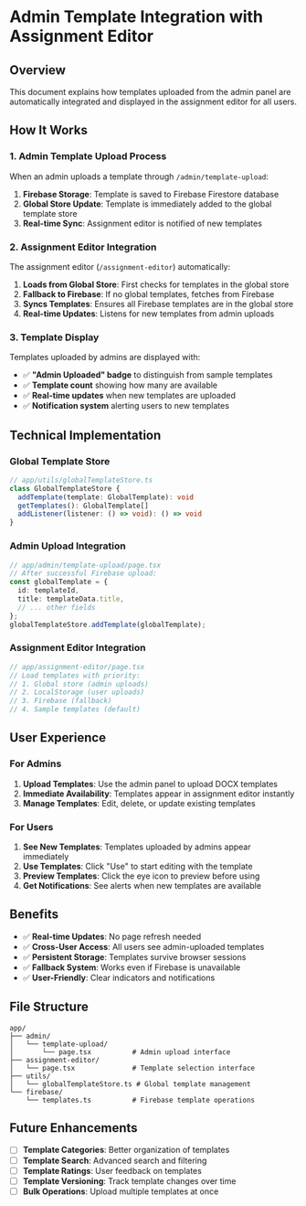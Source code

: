# Admin Template Integration with Assignment Editor

## Overview

This document explains how templates uploaded from the admin panel are automatically integrated and displayed in the assignment editor for all users.

## How It Works

### 1. Admin Template Upload Process

When an admin uploads a template through `/admin/template-upload`:

1. **Firebase Storage**: Template is saved to Firebase Firestore database
2. **Global Store Update**: Template is immediately added to the global template store
3. **Real-time Sync**: Assignment editor is notified of new templates

### 2. Assignment Editor Integration

The assignment editor (`/assignment-editor`) automatically:

1. **Loads from Global Store**: First checks for templates in the global store
2. **Fallback to Firebase**: If no global templates, fetches from Firebase
3. **Syncs Templates**: Ensures all Firebase templates are in the global store
4. **Real-time Updates**: Listens for new templates from admin uploads

### 3. Template Display

Templates uploaded by admins are displayed with:

- ✅ **"Admin Uploaded" badge** to distinguish from sample templates
- ✅ **Template count** showing how many are available
- ✅ **Real-time updates** when new templates are uploaded
- ✅ **Notification system** alerting users to new templates

## Technical Implementation

### Global Template Store

```typescript
// app/utils/globalTemplateStore.ts
class GlobalTemplateStore {
  addTemplate(template: GlobalTemplate): void
  getTemplates(): GlobalTemplate[]
  addListener(listener: () => void): () => void
}
```

### Admin Upload Integration

```typescript
// app/admin/template-upload/page.tsx
// After successful Firebase upload:
const globalTemplate = {
  id: templateId,
  title: templateData.title,
  // ... other fields
};
globalTemplateStore.addTemplate(globalTemplate);
```

### Assignment Editor Integration

```typescript
// app/assignment-editor/page.tsx
// Load templates with priority:
// 1. Global store (admin uploads)
// 2. LocalStorage (user uploads)
// 3. Firebase (fallback)
// 4. Sample templates (default)
```

## User Experience

### For Admins

1. **Upload Templates**: Use the admin panel to upload DOCX templates
2. **Immediate Availability**: Templates appear in assignment editor instantly
3. **Manage Templates**: Edit, delete, or update existing templates

### For Users

1. **See New Templates**: Templates uploaded by admins appear immediately
2. **Use Templates**: Click "Use" to start editing with the template
3. **Preview Templates**: Click the eye icon to preview before using
4. **Get Notifications**: See alerts when new templates are available

## Benefits

- ✅ **Real-time Updates**: No page refresh needed
- ✅ **Cross-User Access**: All users see admin-uploaded templates
- ✅ **Persistent Storage**: Templates survive browser sessions
- ✅ **Fallback System**: Works even if Firebase is unavailable
- ✅ **User-Friendly**: Clear indicators and notifications

## File Structure

```
app/
├── admin/
│   └── template-upload/
│       └── page.tsx          # Admin upload interface
├── assignment-editor/
│   └── page.tsx              # Template selection interface
├── utils/
│   └── globalTemplateStore.ts # Global template management
└── firebase/
    └── templates.ts          # Firebase template operations
```

## Future Enhancements

- [ ] **Template Categories**: Better organization of templates
- [ ] **Template Search**: Advanced search and filtering
- [ ] **Template Ratings**: User feedback on templates
- [ ] **Template Versioning**: Track template changes over time
- [ ] **Bulk Operations**: Upload multiple templates at once
